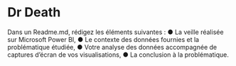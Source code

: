 # Dr Death

Dans un Readme.md, rédigez les éléments suivantes :
● La veille réalisée sur Microsoft Power BI,
● Le contexte des données fournies et la problématique étudiée,
● Votre analyse des données accompagnée de captures d’écran de vos
visualisations,
● La conclusion à la problématique.

